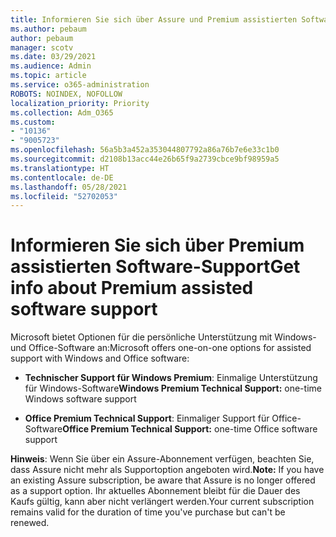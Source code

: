 ```yaml
---
title: Informieren Sie sich über Assure und Premium assistierten Software-Support
ms.author: pebaum
author: pebaum
manager: scotv
ms.date: 03/29/2021
ms.audience: Admin
ms.topic: article
ms.service: o365-administration
ROBOTS: NOINDEX, NOFOLLOW
localization_priority: Priority
ms.collection: Adm_O365
ms.custom:
- "10136"
- "9005723"
ms.openlocfilehash: 56a5b3a452a353044807792a86a76b7e6e33c1b0
ms.sourcegitcommit: d2108b13acc44e26b65f9a2739cbce9bf98959a5
ms.translationtype: HT
ms.contentlocale: de-DE
ms.lasthandoff: 05/28/2021
ms.locfileid: "52702053"
---
```

# <a name="get-info-about-premium-assisted-software-support"></a><span data-ttu-id="14a5b-102">Informieren Sie sich über Premium assistierten Software-Support</span><span class="sxs-lookup"><span data-stu-id="14a5b-102">Get info about Premium assisted software support</span></span>

<span data-ttu-id="14a5b-103">Microsoft bietet Optionen für die persönliche Unterstützung mit Windows- und Office-Software an:</span><span class="sxs-lookup"><span data-stu-id="14a5b-103">Microsoft offers one-on-one options for assisted support with Windows and Office software:</span></span>

- <span data-ttu-id="14a5b-104">**Technischer Support für Windows Premium**: Einmalige Unterstützung für Windows-Software</span><span class="sxs-lookup"><span data-stu-id="14a5b-104">**Windows Premium Technical Support:** one-time Windows software support</span></span>

- <span data-ttu-id="14a5b-105">**Office Premium Technical Support**: Einmaliger Support für Office-Software</span><span class="sxs-lookup"><span data-stu-id="14a5b-105">**Office Premium Technical Support:** one-time Office software support</span></span>

<span data-ttu-id="14a5b-106">**Hinweis**: Wenn Sie über ein Assure-Abonnement verfügen, beachten Sie, dass Assure nicht mehr als Supportoption angeboten wird.</span><span class="sxs-lookup"><span data-stu-id="14a5b-106">**Note:** If you have an existing Assure subscription, be aware that Assure is no longer offered as a support option.</span></span> <span data-ttu-id="14a5b-107">Ihr aktuelles Abonnement bleibt für die Dauer des Kaufs gültig, kann aber nicht verlängert werden.</span><span class="sxs-lookup"><span data-stu-id="14a5b-107">Your current subscription remains valid for the duration of time you've purchase but can't be renewed.</span></span>

